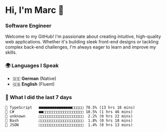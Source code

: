 # Hi, I'm Marc 👋 
### Software Engineer

Welcome to my GitHub! I'm passionate about creating intuitive, high-quality web applications. Whether it's building sleek front-end designs or tackling complex back-end challenges, I'm always eager to learn and improve my skills.  

### 🌍 Languages I Speak  
- 🇩🇪 **German** (Native)  
- 🇬🇧 **English** (Fluent)

### 🤯 What I did the last 7 days

```
🔷 TypeScript   ■■■■■■■■■■■■■■■□□□□□ 78.5% (13 hrs 18 mins)
🔷 C#           ■■□□□□□□□□□□□□□□□□□□ 10.5% (1 hrs 46 mins)
📄 unknown      □□□□□□□□□□□□□□□□□□□□  2.2% (0 hrs 22 mins)
📄 Bash         □□□□□□□□□□□□□□□□□□□□  1.8% (0 hrs 18 mins)
📄 JSON         □□□□□□□□□□□□□□□□□□□□  1.4% (0 hrs 13 mins)
```